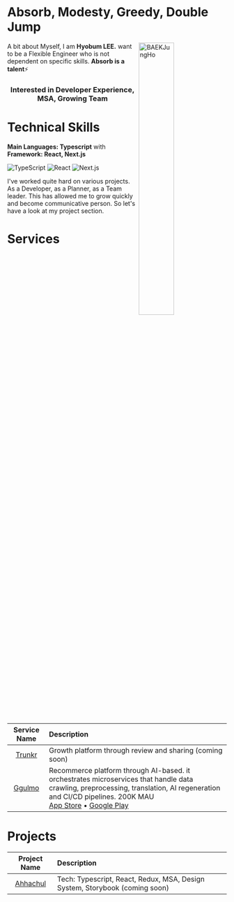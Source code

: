 <h1 align="left">Absorb, Modesty, Greedy, Double Jump</h1>
<a href="https://makers.appwrite.io/createhb21">
    <img width="40%" align="right" src="https://github-readme-stats.vercel.app/api?username=createhb21&include_all_commits=true&count_private=true&show_icons=true&line_height=20&title_color=7A7ADB&icon_color=2234AE&text_color=D3D3D3&bg_color=0,000000,130F40" alt="BAEKJungHo" />
</a>

A bit about Myself, I am <b>Hyobum LEE.</b> want to be a Flexible Engineer who is not dependent on specific skills. <b>Absorb is a talent</b>⚡

<h3 align="center"> Interested in Developer Experience, MSA, Growing Team </h3>

<div align="left">

<h1>Technical Skills</h1>
 
 <b>Main Languages: Typescript</b> with <b>Framework: React, Next.js</b>

<p align="left"> 
 <img alt="TypeScript" src="https://img.shields.io/badge/TypeScript-3178C6?style=for-the-badge&logo=TypeScript&logoColor=white"/>
 <img alt="React" src="https://img.shields.io/badge/React-61DAFB?style=for-the-badge&logo=React&logoColor=white"/>
 <img alt="Next.js" src="https://img.shields.io/badge/Next.js-000000?style=for-the-badge&logo=nextdotjs&logoColor=white"/>
</p>

I've worked quite hard on various projects. As a Developer, as a Planner, as a Team leader. This has allowed me to grow quickly and become communicative person. So let's have a look at my project section.

<h1 align="left">Services</h1>

|         Service Name          | Description                                                                                                                                                                                                                                                                                                                                                                                                                                                          |
| :---------------------------: | :------------------------------------------------------------------------------------------------------------------------------------------------------------------------------------------------------------------------------------------------------------------------------------------------------------------------------------------------------------------------------------------------------------------------------------------------------------------- |
| [Trunkr](https://trunkr.kr/)  | Growth platform through review and sharing (coming soon)                                                                                                                                                                                                                                                                                                                                                                                                             |
| [Ggulmo](https://ggulmo.com/) | Recommerce platform through AI-based. it orchestrates microservices that handle data crawling, preprocessing, translation, AI regeneration and CI/CD pipelines. 200K MAU <br /> [App Store](https://apps.apple.com/kr/app/id6467176042) • [Google Play](https://play.google.com/store/apps/details?id=com.ggulmoapp&hl=ko-KR) |

<h1 align="left">Projects</h1>

|                Project Name                | Description                                                                            |
| :----------------------------------------: | :------------------------------------------------------------------------------------- |
| [Ahhachul](https://github.com/ahachulTeam) | Tech: Typescript, React, Redux, MSA, Design System, Storybook (coming soon)                         |
